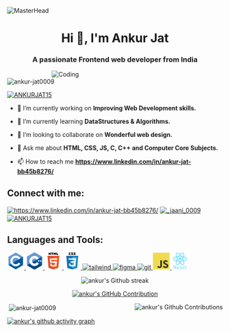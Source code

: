 
![MasterHead](https://user-images.githubusercontent.com/74038190/225813708-98b745f2-7d22-48cf-9150-083f1b00d6c9.gif)
<h1 align="center">Hi 👋, I'm Ankur Jat</h1>
<h3 align="center">A passionate Frontend web developer from India</h3>
<img align="right"  width="400" src="https://cdn.dribbble.com/users/1162077/screenshots/3848914/programmer.gif" alt="Coding">

<p align="left"> <img src="https://komarev.com/ghpvc/?username=ankur-jat0009&color=blueviolet&style=for-the-badge" alt="ankur-jat0009" /> </p>

<p align="left"> <a href="https://twitter.com/ANKURJAT15" target="blank"><img src="https://img.shields.io/twitter/follow/ANKURJAT15?logo=twitter&style=for-the-badge" alt="ANKURJAT15" /></a> </p>

- 🔭 I’m currently working on **Improving Web Development skills.**
  
- 🌱 I’m currently learning **DataStructures & Algorithms.**

- 👯 I’m looking to collaborate on **Wonderful web design.**

- 💬 Ask me about **HTML, CSS, JS, C, C++ and Computer Core Subjects.**

- 📫 How to reach me **https://www.linkedin.com/in/ankur-jat-bb45b8276/**

<h2 align="left">Connect with me:</h2>
<p align="left">
<a href="https://www.linkedin.com/in/ankur-jat-bb45b8276/" target="blank"><img align="center" src="https://raw.githubusercontent.com/rahuldkjain/github-profile-readme-generator/master/src/images/icons/Social/linked-in-alt.svg" alt="https://www.linkedin.com/in/ankur-jat-bb45b8276/" height="30" width="40" /></a>
<a href="https://www.instagram.com/_jaani_0009/" target="blank"><img align="center" src="https://raw.githubusercontent.com/rahuldkjain/github-profile-readme-generator/master/src/images/icons/Social/instagram.svg" alt="_jaani_0009" height="30" width="40" /></a>
  <a href="https://twitter.com/ANKURJAT15" target="blank"><img align="center" src="https://raw.githubusercontent.com/rahuldkjain/github-profile-readme-generator/master/src/images/icons/Social/twitter.svg" alt="ANKURJAT15" height="30" width="40" /></a>
</p>

<h2 align="left">Languages and Tools:</h2>
<p align="left"> <a href="https://www.cprogramming.com/" target="_blank" rel="noreferrer"> <img src="https://raw.githubusercontent.com/devicons/devicon/master/icons/c/c-original.svg" alt="c" width="40" height="40"/> </a> 
  <a href="https://www.w3schools.com/cpp/" target="_blank" rel="noreferrer"> <img src="https://raw.githubusercontent.com/devicons/devicon/master/icons/cplusplus/cplusplus-original.svg" alt="cplusplus" width="40" height="40"/> </a>
  <a href="https://www.w3.org/html/" target="_blank" rel="noreferrer"> <img src="https://raw.githubusercontent.com/devicons/devicon/master/icons/html5/html5-original-wordmark.svg" alt="html5" width="40" height="40"/>
  <a href="https://www.w3schools.com/css/" target="_blank" rel="noreferrer"> <img src="https://raw.githubusercontent.com/devicons/devicon/master/icons/css3/css3-original-wordmark.svg" alt="css3" width="40" height="40"/> </a>
 <a href="https://tailwindcss.com/" target="_blank" rel="noreferrer"> <img src="https://www.vectorlogo.zone/logos/tailwindcss/tailwindcss-icon.svg" alt="tailwind" width="40" height="40"/> </a>
  <a href="https://www.figma.com/" target="_blank" rel="noreferrer"> <img src="https://www.vectorlogo.zone/logos/figma/figma-icon.svg" alt="figma" width="40" height="40"/> </a>
  <a href="https://git-scm.com/" target="_blank" rel="noreferrer"> <img src="https://www.vectorlogo.zone/logos/git-scm/git-scm-icon.svg" alt="git" width="40" height="40"/> </a> </a>
  <a href="https://developer.mozilla.org/en-US/docs/Web/JavaScript" target="_blank" rel="noreferrer"> <img src="https://raw.githubusercontent.com/devicons/devicon/master/icons/javascript/javascript-original.svg" alt="javascript" width="40" height="40"/> </a> 
 <a href="https://reactjs.org/" target="_blank" rel="noreferrer"> <img src="https://raw.githubusercontent.com/devicons/devicon/master/icons/react/react-original-wordmark.svg" alt="react" width="40" height="40"/> </a> 

<p align="center">
  <img src="https://github-readme-streak-stats.herokuapp.com/?user=ankur-jat0009&" alt="ankur's Github streak"/>
</p>
<p align="center">
  <a href="https://github.com/ankur-jat0009">
    <img src="https://github-profile-summary-cards.vercel.app/api/cards/profile-details?username=ankur-jat0009&theme=radical" alt="ankur's GitHub Contribution"/>
  </a>
</p>


<p><img align="right" src="https://github-readme-stats.vercel.app/api/top-langs?username=ankur-jat0009&show_icons=true&locale=en&layout=compact&theme=radical" alt="ankur's Github Contributions" /></p>

<p>&nbsp;<img align="center" src="https://github-readme-stats.vercel.app/api?username=ankur-jat0009&show_icons=true&locale=en&theme=radical" alt="ankur-jat0009" /></p>

[![ankur's github activity graph](https://github-readme-activity-graph.vercel.app/graph?username=ankur-jat0009&bg_color=030203&color=ff00ee&line=e605d7&point=d7e1cc&area=true&hide_border=true)](https://github.com/ashutosh00710/github-readme-activity-graph)
